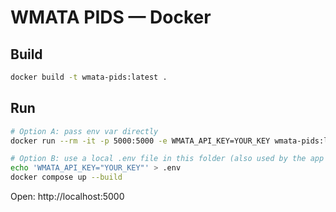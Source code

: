 
# WMATA PIDS — Docker

## Build
```bash
docker build -t wmata-pids:latest .
```

## Run
```bash
# Option A: pass env var directly
docker run --rm -it -p 5000:5000 -e WMATA_API_KEY=YOUR_KEY wmata-pids:latest

# Option B: use a local .env file in this folder (also used by the app UI if you choose persist)
echo 'WMATA_API_KEY="YOUR_KEY"' > .env
docker compose up --build
```
Open: http://localhost:5000

